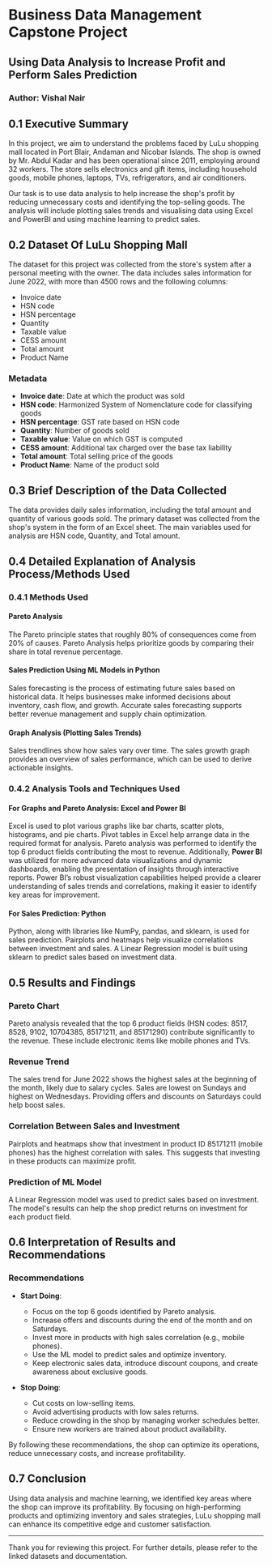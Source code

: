 # Business Data Management Capstone Project

## Using Data Analysis to Increase Profit and Perform Sales Prediction 

### Author: Vishal Nair 

## 0.1 Executive Summary
In this project, we aim to understand the problems faced by LuLu shopping mall located in Port Blair, Andaman and Nicobar Islands. The shop is owned by Mr. Abdul Kadar and has been operational since 2011, employing around 32 workers. The store sells electronics and gift items, including household goods, mobile phones, laptops, TVs, refrigerators, and air conditioners.

Our task is to use data analysis to help increase the shop's profit by reducing unnecessary costs and identifying the top-selling goods. The analysis will include plotting sales trends and visualising data using Excel and PowerBI and using machine learning to predict sales.

## 0.2 Dataset Of LuLu Shopping Mall
The dataset for this project was collected from the store's system after a personal meeting with the owner. The data includes sales information for June 2022, with more than 4500 rows and the following columns:
- Invoice date
- HSN code
- HSN percentage
- Quantity
- Taxable value
- CESS amount
- Total amount
- Product Name

### Metadata
- **Invoice date**: Date at which the product was sold
- **HSN code**: Harmonized System of Nomenclature code for classifying goods
- **HSN percentage**: GST rate based on HSN code
- **Quantity**: Number of goods sold
- **Taxable value**: Value on which GST is computed
- **CESS amount**: Additional tax charged over the base tax liability
- **Total amount**: Total selling price of the goods
- **Product Name**: Name of the product sold

## 0.3 Brief Description of the Data Collected
The data provides daily sales information, including the total amount and quantity of various goods sold. The primary dataset was collected from the shop's system in the form of an Excel sheet. The main variables used for analysis are HSN code, Quantity, and Total amount.

## 0.4 Detailed Explanation of Analysis Process/Methods Used

### 0.4.1 Methods Used

#### Pareto Analysis
The Pareto principle states that roughly 80% of consequences come from 20% of causes. Pareto Analysis helps prioritize goods by comparing their share in total revenue percentage.

#### Sales Prediction Using ML Models in Python
Sales forecasting is the process of estimating future sales based on historical data. It helps businesses make informed decisions about inventory, cash flow, and growth. Accurate sales forecasting supports better revenue management and supply chain optimization.

#### Graph Analysis (Plotting Sales Trends)
Sales trendlines show how sales vary over time. The sales growth graph provides an overview of sales performance, which can be used to derive actionable insights.

### 0.4.2 Analysis Tools and Techniques Used

#### For Graphs and Pareto Analysis: Excel and Power BI
Excel is used to plot various graphs like bar charts, scatter plots, histograms, and pie charts. Pivot tables in Excel help arrange data in the required format for analysis. Pareto analysis was performed to identify the top 6 product fields contributing the most to revenue. Additionally, **Power BI** was utilized for more advanced data visualizations and dynamic dashboards, enabling the presentation of insights through interactive reports. Power BI’s robust visualization capabilities helped provide a clearer understanding of sales trends and correlations, making it easier to identify key areas for improvement.


#### For Sales Prediction: Python
Python, along with libraries like NumPy, pandas, and sklearn, is used for sales prediction. Pairplots and heatmaps help visualize correlations between investment and sales. A Linear Regression model is built using sklearn to predict sales based on investment data.

## 0.5 Results and Findings

### Pareto Chart
Pareto analysis revealed that the top 6 product fields (HSN codes: 8517, 8528, 9102, 10704385, 85171211, and 85171290) contribute significantly to the revenue. These include electronic items like mobile phones and TVs.

### Revenue Trend
The sales trend for June 2022 shows the highest sales at the beginning of the month, likely due to salary cycles. Sales are lowest on Sundays and highest on Wednesdays. Providing offers and discounts on Saturdays could help boost sales.

### Correlation Between Sales and Investment
Pairplots and heatmaps show that investment in product ID 85171211 (mobile phones) has the highest correlation with sales. This suggests that investing in these products can maximize profit.

### Prediction of ML Model
A Linear Regression model was used to predict sales based on investment. The model's results can help the shop predict returns on investment for each product field.

## 0.6 Interpretation of Results and Recommendations

### Recommendations
- **Start Doing**:
  - Focus on the top 6 goods identified by Pareto analysis.
  - Increase offers and discounts during the end of the month and on Saturdays.
  - Invest more in products with high sales correlation (e.g., mobile phones).
  - Use the ML model to predict sales and optimize inventory.
  - Keep electronic sales data, introduce discount coupons, and create awareness about exclusive goods.

- **Stop Doing**:
  - Cut costs on low-selling items.
  - Avoid advertising products with low sales returns.
  - Reduce crowding in the shop by managing worker schedules better.
  - Ensure new workers are trained about product availability.

By following these recommendations, the shop can optimize its operations, reduce unnecessary costs, and increase profitability.

## 0.7 Conclusion
Using data analysis and machine learning, we identified key areas where the shop can improve its profitability. By focusing on high-performing products and optimizing inventory and sales strategies, LuLu shopping mall can enhance its competitive edge and customer satisfaction.

---

Thank you for reviewing this project. For further details, please refer to the linked datasets and documentation.


